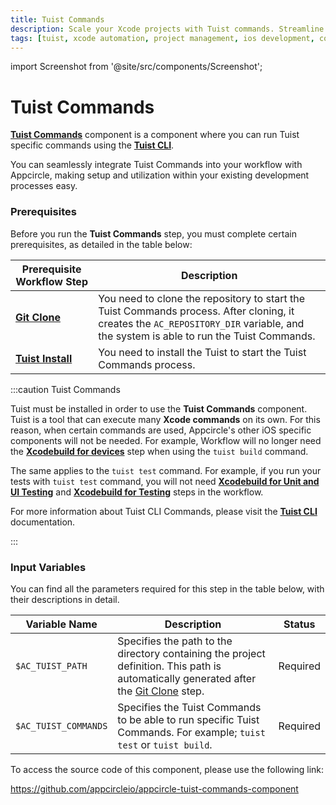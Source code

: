 ```yaml
---
title: Tuist Commands
description: Scale your Xcode projects with Tuist commands. Streamline project management and automate configurations for efficient iOS app development with Tuist.
tags: [tuist, xcode automation, project management, ios development, code generation, tuist command]
---
```


import Screenshot from '@site/src/components/Screenshot';

# Tuist Commands

[**Tuist Commands**](https://docs.tuist.io/cli/auth) component is a component where you can run Tuist specific commands using the [**Tuist CLI**](https://docs.tuist.io/). 

You can seamlessly integrate Tuist Commands into your workflow with Appcircle, making setup and utilization within your existing development processes easy.

### Prerequisites

Before you run the **Tuist Commands** step, you must complete certain prerequisites, as detailed in the table below:

| Prerequisite Workflow Step                              | Description                                                                                                                                                                    |
|---------------------------------------------------------|--------------------------------------------------------------------------------------------------------------------------------------------------------------------------------|
| [**Git Clone**](/workflows/common-workflow-steps/git-clone) | You need to clone the repository to start the Tuist Commands process. After cloning, it creates the `AC_REPOSITORY_DIR` variable, and the system is able to run the Tuist Commands. |
| [**Tuist Install**](/workflows/ios-specific-workflow-steps/tuist-install)   | You need to install the Tuist to start the Tuist Commands process.                                                                                                             |

:::caution Tuist Commands

Tuist must be installed in order to use the **Tuist Commands** component. Tuist is a tool that can execute many **Xcode commands** on its own. For this reason, when certain commands are used, Appcircle's other iOS specific components will not be needed. For example, Workflow will no longer need the [**Xcodebuild for devices**](/workflows/ios-specific-workflow-steps/xcodebuild-for-devices) step when using the `tuist build` command. 

The same applies to the `tuist test` command. For example, if you run your tests with `tuist test` command, you will not need [**Xcodebuild for Unit and UI Testing**](/workflows/ios-specific-workflow-steps/xcodebuild-for-unit-and-ui-test) and [**Xcodebuild for Testing**](/workflows/ios-specific-workflow-steps/xcodebuild-for-testing) steps in the workflow.   

For more information about Tuist CLI Commands, please visit the [**Tuist CLI**](https://docs.tuist.io/cli/auth) documentation.

:::

<Screenshot url='https://cdn.appcircle.io/docs/assets/tuistCommandsOrder.png' />

### Input Variables

You can find all the parameters required for this step in the table below, with their descriptions in detail.

<Screenshot url='https://cdn.appcircle.io/docs/assets/BE4430New-tuistCommandInput.png' />

| Variable Name        | Description                                                                                                                                                                         | Status   |
|----------------------|-------------------------------------------------------------------------------------------------------------------------------------------------------------------------------------|----------|
| `$AC_TUIST_PATH`     | Specifies the path to the directory containing the project definition. This path is automatically generated after the [Git Clone](/workflows/common-workflow-steps/git-clone) step. | Required |
| `$AC_TUIST_COMMANDS` | Specifies the Tuist Commands to be able to run specific Tuist Commands. For example; `tuist test` or `tuist build`.                                                                     | Required |


To access the source code of this component, please use the following link:

https://github.com/appcircleio/appcircle-tuist-commands-component